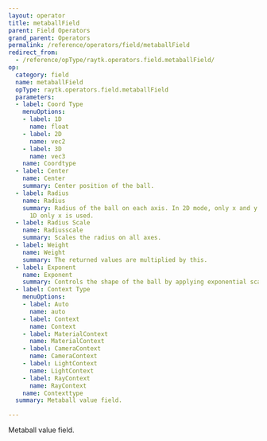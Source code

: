 ```yaml
---
layout: operator
title: metaballField
parent: Field Operators
grand_parent: Operators
permalink: /reference/operators/field/metaballField
redirect_from:
  - /reference/opType/raytk.operators.field.metaballField/
op:
  category: field
  name: metaballField
  opType: raytk.operators.field.metaballField
  parameters:
  - label: Coord Type
    menuOptions:
    - label: 1D
      name: float
    - label: 2D
      name: vec2
    - label: 3D
      name: vec3
    name: Coordtype
  - label: Center
    name: Center
    summary: Center position of the ball.
  - label: Radius
    name: Radius
    summary: Radius of the ball on each axis. In 2D mode, only x and y are used. In
      1D only x is used.
  - label: Radius Scale
    name: Radiusscale
    summary: Scales the radius on all axes.
  - label: Weight
    name: Weight
    summary: The returned values are multiplied by this.
  - label: Exponent
    name: Exponent
    summary: Controls the shape of the ball by applying exponential scaling to coordinates.
  - label: Context Type
    menuOptions:
    - label: Auto
      name: auto
    - label: Context
      name: Context
    - label: MaterialContext
      name: MaterialContext
    - label: CameraContext
      name: CameraContext
    - label: LightContext
      name: LightContext
    - label: RayContext
      name: RayContext
    name: Contexttype
  summary: Metaball value field.

---
```



Metaball value field.